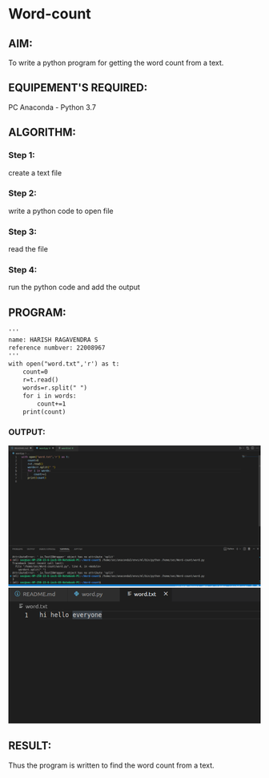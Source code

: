 # Word-count
## AIM:
To write a python program for getting the word count from a text.
## EQUIPEMENT'S REQUIRED: 
PC
Anaconda - Python 3.7
## ALGORITHM: 
### Step 1:
create a text file
### Step 2: 
write a python code to open file
### Step 3: 
read the file
### Step 4:  
run the python code and add the output
## PROGRAM:
```
'''
name: HARISH RAGAVENDRA S
reference numbver: 22008967
'''
with open("word.txt",'r') as t:
    count=0
    r=t.read()
    words=r.split(" ")
    for i in words:
        count+=1
    print(count)

```
### OUTPUT:
![output!](output.png)
![output!](text.png)
## RESULT:
Thus the program is written to find the word count from a text.
